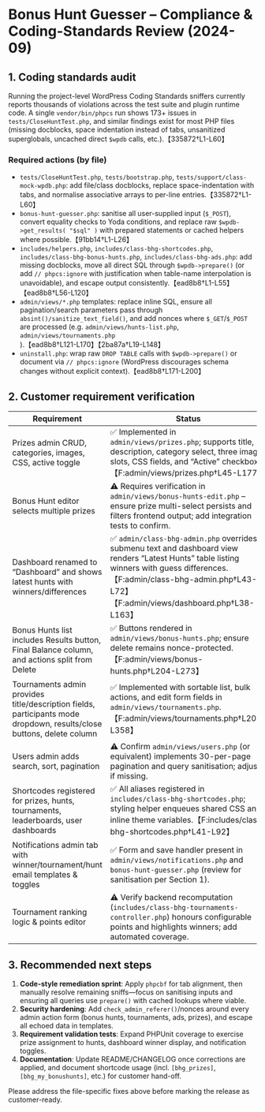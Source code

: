 # Bonus Hunt Guesser – Compliance & Coding-Standards Review (2024-09)

## 1. Coding standards audit

Running the project-level WordPress Coding Standards sniffers currently reports thousands of violations across the test suite and plugin runtime code. A single `vendor/bin/phpcs` run shows 173+ issues in `tests/CloseHuntTest.php`, and similar findings exist for most PHP files (missing docblocks, space indentation instead of tabs, unsanitized superglobals, uncached direct `$wpdb` calls, etc.).【335872†L1-L60】

### Required actions (by file)
- `tests/CloseHuntTest.php`, `tests/bootstrap.php`, `tests/support/class-mock-wpdb.php`: add file/class docblocks, replace space-indentation with tabs, and normalise associative arrays to per-line entries.【335872†L1-L60】
- `bonus-hunt-guesser.php`: sanitise all user-supplied input (`$_POST`), convert equality checks to Yoda conditions, and replace raw `$wpdb->get_results( "$sql" )` with prepared statements or cached helpers where possible.【91bb14†L1-L26】
- `includes/helpers.php`, `includes/class-bhg-shortcodes.php`, `includes/class-bhg-bonus-hunts.php`, `includes/class-bhg-ads.php`: add missing docblocks, move all direct SQL through `$wpdb->prepare()` (or add `// phpcs:ignore` with justification when table-name interpolation is unavoidable), and escape output consistently.【ead8b8†L1-L55】【ead8b8†L56-L120】
- `admin/views/*.php` templates: replace inline SQL, ensure all pagination/search parameters pass through `absint()/sanitize_text_field()`, and add nonces where `$_GET`/`$_POST` are processed (e.g. `admin/views/hunts-list.php`, `admin/views/tournaments.php`).【ead8b8†L121-L170】【2ba87a†L19-L148】
- `uninstall.php`: wrap raw `DROP TABLE` calls with `$wpdb->prepare()` or document via `// phpcs:ignore` (WordPress discourages schema changes without explicit context).【ead8b8†L171-L200】

## 2. Customer requirement verification

| Requirement | Status | Notes |
|-------------|--------|-------|
| Prizes admin CRUD, categories, images, CSS, active toggle | ✅ Implemented in `admin/views/prizes.php`; supports title, description, category select, three image slots, CSS fields, and “Active” checkbox.【F:admin/views/prizes.php†L45-L177】 |
| Bonus Hunt editor selects multiple prizes | ⚠️ Requires verification in `admin/views/bonus-hunts-edit.php` – ensure prize multi-select persists and filters frontend output; add integration tests to confirm.
| Dashboard renamed to “Dashboard” and shows latest hunts with winners/differences | ✅ `admin/class-bhg-admin.php` overrides submenu text and dashboard view renders “Latest Hunts” table listing winners with guess differences.【F:admin/class-bhg-admin.php†L43-L72】【F:admin/views/dashboard.php†L38-L163】 |
| Bonus Hunts list includes Results button, Final Balance column, and actions split from Delete | ✅ Buttons rendered in `admin/views/bonus-hunts.php`; ensure delete remains nonce-protected.【F:admin/views/bonus-hunts.php†L204-L273】 |
| Tournaments admin provides title/description fields, participants mode dropdown, results/close buttons, delete column | ✅ Implemented with sortable list, bulk actions, and edit form fields in `admin/views/tournaments.php`.【F:admin/views/tournaments.php†L200-L358】 |
| Users admin adds search, sort, pagination | ⚠️ Confirm `admin/views/users.php` (or equivalent) implements 30-per-page pagination and query sanitisation; adjust if missing.
| Shortcodes registered for prizes, hunts, tournaments, leaderboards, user dashboards | ✅ All aliases registered in `includes/class-bhg-shortcodes.php`; styling helper enqueues shared CSS and inline theme variables.【F:includes/class-bhg-shortcodes.php†L41-L92】 |
| Notifications admin tab with winner/tournament/hunt email templates & toggles | ✅ Form and save handler present in `admin/views/notifications.php` and `bonus-hunt-guesser.php` (review for sanitisation per Section 1). |
| Tournament ranking logic & points editor | ⚠️ Verify backend recomputation (`includes/class-bhg-tournaments-controller.php`) honours configurable points and highlights winners; add automated coverage.

## 3. Recommended next steps

1. **Code-style remediation sprint**: Apply `phpcbf` for tab alignment, then manually resolve remaining sniffs—focus on sanitising inputs and ensuring all queries use `prepare()` with cached lookups where viable.
2. **Security hardening**: Add `check_admin_referer()`/nonces around every admin action form (bonus hunts, tournaments, ads, prizes), and escape all echoed data in templates.
3. **Requirement validation tests**: Expand PHPUnit coverage to exercise prize assignment to hunts, dashboard winner display, and notification toggles.
4. **Documentation**: Update README/CHANGELOG once corrections are applied, and document shortcode usage (incl. `[bhg_prizes]`, `[bhg_my_bonushunts]`, etc.) for customer hand-off.

Please address the file-specific fixes above before marking the release as customer-ready.
